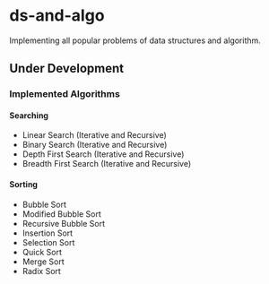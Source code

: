 # ds-and-algo

Implementing all popular problems of data structures and algorithm.

## Under Development

### Implemented Algorithms

#### Searching

* Linear Search (Iterative and Recursive)
* Binary Search	(Iterative and Recursive)
* Depth First Search (Iterative and Recursive)
* Breadth First Search (Iterative and Recursive)

#### Sorting

* Bubble Sort
* Modified Bubble Sort
* Recursive Bubble Sort
* Insertion Sort
* Selection Sort
* Quick Sort
* Merge Sort
* Radix Sort

